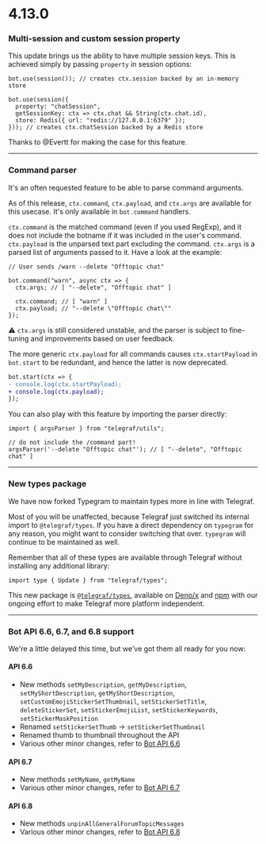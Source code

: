 # 4.13.0

### Multi-session and custom session property

This update brings us the ability to have multiple session keys. This is achieved simply by passing `property` in session options:

```TS
bot.use(session()); // creates ctx.session backed by an in-memory store

bot.use(session({
  property: "chatSession",
  getSessionKey: ctx => ctx.chat && String(ctx.chat.id),
  store: Redis({ url: "redis://127.0.0.1:6379" });
})); // creates ctx.chatSession backed by a Redis store
```

Thanks to @Evertt for making the case for this feature.

---

### Command parser

It's an often requested feature to be able to parse command arguments.

As of this release, `ctx.command`, `ctx.payload`, and `ctx.args` are available for this usecase. It's only available in `bot.command` handlers.

`ctx.command` is the matched command (even if you used RegExp), and it does not include the botname if it was included in the user's command. `ctx.payload` is the unparsed text part excluding the command. `ctx.args` is a parsed list of arguments passed to it. Have a look at the example:

```TS
// User sends /warn --delete "Offtopic chat"

bot.command("warn", async ctx => {
  ctx.args; // [ "--delete", "Offtopic chat" ]

  ctx.command; // [ "warn" ]
  ctx.payload; // "--delete \"Offtopic chat\""
});
```

⚠️ `ctx.args` is still considered unstable, and the parser is subject to fine-tuning and improvements based on user feedback.

The more generic `ctx.payload` for all commands causes `ctx.startPayload` in `bot.start` to be redundant, and hence the latter is now deprecated.

```diff
bot.start(ctx => {
- console.log(ctx.startPayload);
+ console.log(ctx.payload);
});
```

You can also play with this feature by importing the parser directly:

```TS
import { argsParser } from "telegraf/utils";

// do not include the /command part!
argsParser('--delete "Offtopic chat"'); // [ "--delete", "Offtopic chat" ]
```

---

### New types package

We have now forked Typegram to maintain types more in line with Telegraf.

Most of you will be unaffected, because Telegraf just switched its internal import to `@telegraf/types`. If you have a direct dependency on `typegram` for any reason, you might want to consider switching that over. `typegram` will continue to be maintained as well.

Remember that all of these types are available through Telegraf without installing any additional library:

```TS
import type { Update } from "telegraf/types";
```

This new package is [`@telegraf/types`](https://github.com/telegraf/types), available on [Deno/x](https://deno.land/x/telegraf_types) and [npm](https://www.npmjs.com/package/@telegraf/types) with our ongoing effort to make Telegraf more platform independent.

---

### Bot API 6.6, 6.7, and 6.8 support

We're a little delayed this time, but we've got them all ready for you now:

#### API 6.6

- New methods `setMyDescription`, `getMyDescription`, `setMyShortDescription`, `getMyShortDescription`, ` setCustomEmojiStickerSetThumbnail`, `setStickerSetTitle`, `deleteStickerSet`, `setStickerEmojiList`, `setStickerKeywords`, `setStickerMaskPosition`
- Renamed `setStickerSetThumb` -> `setStickerSetThumbnail`
- Renamed thumb to thumbnail throughout the API
- Various other minor changes, refer to [Bot API 6.6](https://core.telegram.org/bots/api-changelog#march-9-2023)

#### API 6.7

- New methods `setMyName`, `getMyName`
- Various other minor changes, refer to [Bot API 6.7](https://core.telegram.org/bots/api-changelog#april-21-2023)

#### API 6.8

- New methods `unpinAllGeneralForumTopicMessages`
- Various other minor changes, refer to [Bot API 6.8](https://core.telegram.org/bots/api-changelog#august-18-2023)
